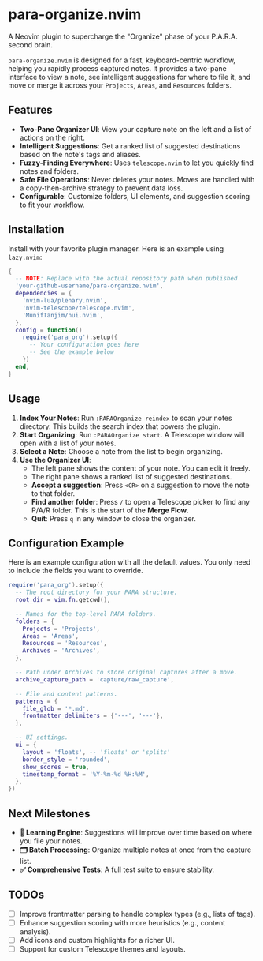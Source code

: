 # para-organize.nvim

A Neovim plugin to supercharge the "Organize" phase of your P.A.R.A. second brain.

`para-organize.nvim` is designed for a fast, keyboard-centric workflow, helping you rapidly process captured notes. It provides a two-pane interface to view a note, see intelligent suggestions for where to file it, and move or merge it across your `Projects`, `Areas`, and `Resources` folders.

## Features

- **Two-Pane Organizer UI**: View your capture note on the left and a list of actions on the right.
- **Intelligent Suggestions**: Get a ranked list of suggested destinations based on the note's tags and aliases.
- **Fuzzy-Finding Everywhere**: Uses `telescope.nvim` to let you quickly find notes and folders.
- **Safe File Operations**: Never deletes your notes. Moves are handled with a copy-then-archive strategy to prevent data loss.
- **Configurable**: Customize folders, UI elements, and suggestion scoring to fit your workflow.

## Installation

Install with your favorite plugin manager. Here is an example using `lazy.nvim`:

```lua
{
  -- NOTE: Replace with the actual repository path when published
  'your-github-username/para-organize.nvim',
  dependencies = {
    'nvim-lua/plenary.nvim',
    'nvim-telescope/telescope.nvim',
    'MunifTanjim/nui.nvim',
  },
  config = function()
    require('para_org').setup({
      -- Your configuration goes here
      -- See the example below
    })
  end,
}
```

## Usage

1.  **Index Your Notes**: Run `:PARAOrganize reindex` to scan your notes directory. This builds the search index that powers the plugin.
2.  **Start Organizing**: Run `:PARAOrganize start`. A Telescope window will open with a list of your notes.
3.  **Select a Note**: Choose a note from the list to begin organizing.
4.  **Use the Organizer UI**:
    - The left pane shows the content of your note. You can edit it freely.
    - The right pane shows a ranked list of suggested destinations.
    - **Accept a suggestion**: Press `<CR>` on a suggestion to move the note to that folder.
    - **Find another folder**: Press `/` to open a Telescope picker to find any P/A/R folder. This is the start of the **Merge Flow**.
    - **Quit**: Press `q` in any window to close the organizer.

## Configuration Example

Here is an example configuration with all the default values. You only need to include the fields you want to override.

```lua
require('para_org').setup({
  -- The root directory for your PARA structure.
  root_dir = vim.fn.getcwd(),

  -- Names for the top-level PARA folders.
  folders = {
    Projects = 'Projects',
    Areas = 'Areas',
    Resources = 'Resources',
    Archives = 'Archives',
  },

  -- Path under Archives to store original captures after a move.
  archive_capture_path = 'capture/raw_capture',

  -- File and content patterns.
  patterns = {
    file_glob = '*.md',
    frontmatter_delimiters = {'---', '---'},
  },

  -- UI settings.
  ui = {
    layout = 'floats', -- 'floats' or 'splits'
    border_style = 'rounded',
    show_scores = true,
    timestamp_format = '%Y-%m-%d %H:%M',
  },
})
```

## Next Milestones

- **🧠 Learning Engine**: Suggestions will improve over time based on where you file your notes.
- **🗂️ Batch Processing**: Organize multiple notes at once from the capture list.
- **✅ Comprehensive Tests**: A full test suite to ensure stability.

## TODOs

- [ ] Improve frontmatter parsing to handle complex types (e.g., lists of tags).
- [ ] Enhance suggestion scoring with more heuristics (e.g., content analysis).
- [ ] Add icons and custom highlights for a richer UI.
- [ ] Support for custom Telescope themes and layouts.
